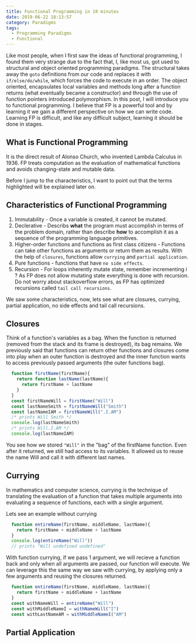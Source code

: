 ```yaml
---
title: Functional Programming in 10 minutes
date: 2019-06-22 18:13:57
category: Paradigms
tags: 
  - Programming Paradigms
  - Functional
---
```

Like most people, when I first saw the ideas of functional programming, I found them very strange due to the fact that, I, like most us, got used to structural and object oriented programming paradigms. The structural takes away the `goto` definitions from our code and replaces it with `if/else/do/while`, which forces the code to execute in an order. The object oriented, encapsulates local variables and methods long after a function returns (what eventually became a constructor) and through the use of function pointers introduced polymorphism. In this post, I will introduce you to functional programming. I believe that FP is a powerful tool and by learning it we gain a different perspective on how we can write code. Learning FP is difficult, and like any difficult subject, learning it should be done in stages.

## What is Functional Programming
It is the direct result of Alonso Church, who invented Lambda Calculus in 1936. FP treats computation as the evaluation of mathematical functions and avoids changing-state and mutable data.

Before I jump to the characteristics, I want to point out that the terms highlighted will be explained later on.

## Characteristics of Functional Programming
  1. Immutability - Once a variable is created, it cannot be mutated.
  2. Declerative - Describs **what** the program must accomplish in terms of the problem domain, rather than describe **how** to accomplish it as a sequence of the programming language primitives.
  3. Higher-order functions and functions as first class citizens - Functions can take other functions as arguments or return them as results. With the help of `closures`, functions allow `currying` and `partial application`.
  4. Pure functions - functions that have `no side effects`.
  5. Recursion - For loops inherently mutate state, remember incrementing i ? As FP does not allow mutating state everything is done with recursion. Do not worry about stackoverflow errors, as FP has optimized recursions called `tail call recursions`.

We saw some characteristics, now, lets see what are closures, currying, partial application, no side effects and tail call recursions.

## Closures
Think of a function's variables as a bag. When the function is returned (removed from the stack and its frame is destroyed), its bag remains. We previously said that functions can return other functions and closures come into play when an outer function is destroyed and the inner function wants to access previously passed arguments (the outer functions bag).
```javascript
  function firstName(firstName){
    return function lastName(lastName){
      return firstName + lastName
    }
  }
  const firstNameWill = firstName("Will")
  const lastNameSmith = firstNameWill("Smith")
  const lastNameIAM = firstNameWill(".I.AM")
  /* prints Will Smith */
  console.log(lastNameSmith) 
  /* prints Will.I.AM */
  console.log(lastNameIAM) 
```
You see how we stored `"Will"` in the "bag" of the firstName function. Even after it returned, we still had access to its variables. It allowed us to reuse the name Will and call it with different last names.

## Currying
In mathematics and computer science, currying is the technique of translating the evaluation of a function that takes multiple arguments into evaluating a sequence of functions, each with a single argument.

Lets see an example without currying
```javascript
  function entireName(firstName, middleName, lastName){
    return firstName + middleName + lastName
  }
  console.log(entireName("Will"))
  // prints "Will undefined undefined"
```
With function currying, if we pass 1 argument, we will recieve a function back and only when all arguments are passed, our function will execute.
We can leverage this the same way we saw with currying, by applying only a few arguments and reusing the closures returned.
```javascript
  function entireName(firstName, middleName, lastName){
    return firstName + middleName + lastName
  }
  const withNameWill = entireName("Will")
  const withMiddleNameI = withNameWill("I")
  const withLastNameAM = withMiddleNameI("AM")
```

## Partial Application
